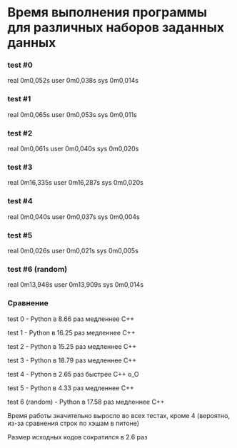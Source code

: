 # Время выполнения программы для различных наборов заданных данных
### test #0

real    0m0,052s
user    0m0,038s
sys     0m0,014s

### test #1

real    0m0,065s
user    0m0,053s
sys     0m0,011s

### test #2

real    0m0,061s
user    0m0,040s
sys     0m0,020s

### test #3

real    0m16,335s
user    0m16,287s
sys     0m0,020s

### test #4

real    0m0,040s
user    0m0,037s
sys     0m0,004s

### test #5

real    0m0,026s
user    0m0,021s
sys     0m0,005s

### test #6 (random)

real    0m13,948s
user    0m13,909s
sys     0m0,014s

### Сравнение

test 0 - Python в 8.66 раз медленнее C++

test 1 - Python в 16.25 раз медленнее C++

test 2 - Python в 15.25 раз медленнее C++

test 3 - Python в 18.79 раз медленнее C++

test 4 - Python в 2.65 раз быстрее C++ о_О

test 5 - Python в 4.33 раз медленнее C++

test 6 (random) - Python в 17.58 раз медленнее C++

Время работы значительно выросло во всех тестах, кроме 4 (вероятно, из-за сравнения строк по хэшам в питоне)

Размер исходных кодов сократился в 2.6 раз